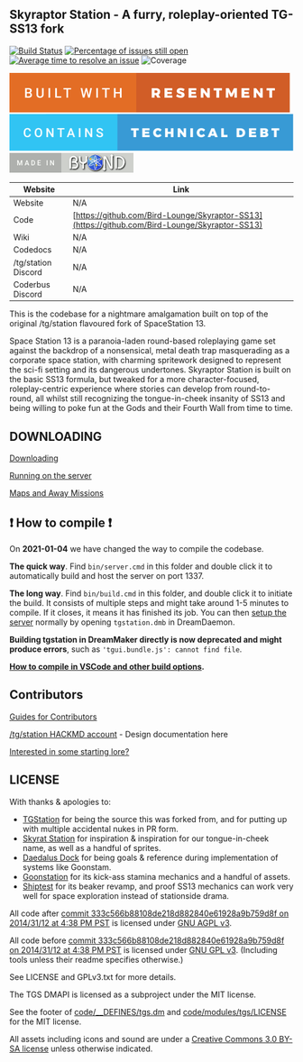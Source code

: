 ## Skyraptor Station - A furry, roleplay-oriented TG-SS13 fork

[![Build Status](https://github.com/Bird-Lounge/Skyraptor-SS13/workflows/CI%20Suite/badge.svg)](https://github.com/Bird-Lounge/Skyraptor-SS13/actions?query=workflow%3A%22CI+Suite%22)
[![Percentage of issues still open](https://isitmaintained.com/badge/open/Bird-Lounge/Skyraptor-SS13.svg)](https://isitmaintained.com/project/Bird-Lounge/Skyraptor-SS13 "Percentage of issues still open")
[![Average time to resolve an issue](https://isitmaintained.com/badge/resolution/Bird-Lounge/Skyraptor-SS13.svg)](https://isitmaintained.com/project/Bird-Lounge/Skyraptor-SS13 "Average time to resolve an issue")
![Coverage](https://img.shields.io/badge/coverage---4%25-red.svg)

[![resentment](.github/images/badges/built-with-resentment.svg)](.github/images/comics/131-bug-free.png) [![technical debt](.github/images/badges/contains-technical-debt.svg)](.github/images/comics/106-tech-debt-modified.png) [![forinfinityandbyond](.github/images/badges/made-in-byond.gif)](https://www.reddit.com/r/SS13/comments/5oplxp/what_is_the_main_problem_with_byond_as_an_engine/dclbu1a)

| Website                   | Link                                           |
|---------------------------|------------------------------------------------|
| Website                   | N/A          |
| Code                      | [https://github.com/Bird-Lounge/Skyraptor-SS13](https://github.com/Bird-Lounge/Skyraptor-SS13)    |
| Wiki                      | N/A   |
| Codedocs                  | N/A       |
| /tg/station Discord       | N/A |
| Coderbus Discord          | N/A               |

This is the codebase for a nightmare amalgamation built on top of the original /tg/station flavoured fork of SpaceStation 13.

Space Station 13 is a paranoia-laden round-based roleplaying game set against the backdrop of a nonsensical, metal death trap masquerading as a corporate space station, with charming spritework designed to represent the sci-fi setting and its dangerous undertones.  Skyraptor Station is built on the basic SS13 formula, but tweaked for a more character-focused, roleplay-centric experience where stories can develop from round-to-round, all whilst still recognizing the tongue-in-cheek insanity of SS13 and being willing to poke fun at the Gods and their Fourth Wall from time to time.

## DOWNLOADING
[Downloading](.github/guides/DOWNLOADING.md)

[Running on the server](.github/guides/RUNNING_A_SERVER.md)

[Maps and Away Missions](.github/guides/MAPS_AND_AWAY_MISSIONS.md)

## :exclamation: How to compile :exclamation:

On **2021-01-04** we have changed the way to compile the codebase.

**The quick way**. Find `bin/server.cmd` in this folder and double click it to automatically build and host the server on port 1337.

**The long way**. Find `bin/build.cmd` in this folder, and double click it to initiate the build. It consists of multiple steps and might take around 1-5 minutes to compile. If it closes, it means it has finished its job. You can then [setup the server](.github/guides/RUNNING_A_SERVER.md) normally by opening `tgstation.dmb` in DreamDaemon.

**Building tgstation in DreamMaker directly is now deprecated and might produce errors**, such as `'tgui.bundle.js': cannot find file`.

**[How to compile in VSCode and other build options](tools/build/README.md).**

## Contributors
[Guides for Contributors](.github/CONTRIBUTING.md)

[/tg/station HACKMD account](https://hackmd.io/@tgstation) - Design documentation here

[Interested in some starting lore?](https://github.com/tgstation/common_core)

## LICENSE
With thanks & apologies to:
 - [TGStation](https://github.com/tgstation/tgstation) for being the source this was forked from, and for putting up with multiple accidental nukes in PR form.
 - [Skyrat Station](https://github.com/Skyrat-SS13/Skyrat-tg) for inspiration & inspiration for our tongue-in-cheek name, as well as a handful of sprites.
 - [Daedalus Dock](https://github.com/DaedalusDock/daedalusdock) for being goals & reference during implementation of systems like Goonstam.
 - [Goonstation](https://github.com/goonstation/goonstation) for its kick-ass stamina mechanics and a handful of assets.
 - [Shiptest](https://github.com/shiptest-ss13/Shiptest) for its beaker revamp, and proof SS13 mechanics can work very well for space exploration instead of stationside drama.

All code after [commit 333c566b88108de218d882840e61928a9b759d8f on 2014/31/12 at 4:38 PM PST](https://github.com/tgstation/tgstation/commit/333c566b88108de218d882840e61928a9b759d8f) is licensed under [GNU AGPL v3](https://www.gnu.org/licenses/agpl-3.0.html).

All code before [commit 333c566b88108de218d882840e61928a9b759d8f on 2014/31/12 at 4:38 PM PST](https://github.com/tgstation/tgstation/commit/333c566b88108de218d882840e61928a9b759d8f) is licensed under [GNU GPL v3](https://www.gnu.org/licenses/gpl-3.0.html).
(Including tools unless their readme specifies otherwise.)

See LICENSE and GPLv3.txt for more details.

The TGS DMAPI is licensed as a subproject under the MIT license.

See the footer of [code/__DEFINES/tgs.dm](./code/__DEFINES/tgs.dm) and [code/modules/tgs/LICENSE](./code/modules/tgs/LICENSE) for the MIT license.

All assets including icons and sound are under a [Creative Commons 3.0 BY-SA license](https://creativecommons.org/licenses/by-sa/3.0/) unless otherwise indicated.
